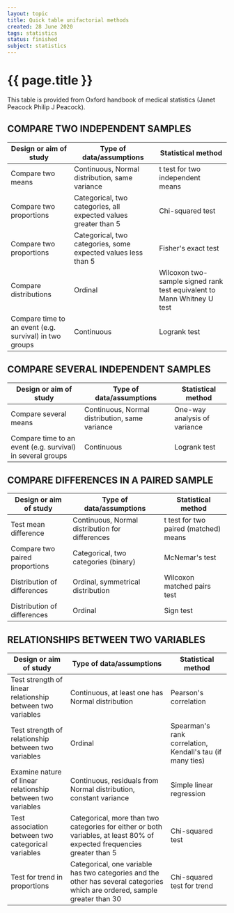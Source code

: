 ```yaml
---
layout: topic
title: Quick table unifactorial methods
created: 28 June 2020
tags: statistics
status: finished
subject: statistics
---
```

{{ page.title }}
================

This table is provided from Oxford handbook of medical statistics (Janet Peacock Philip J Peacock).

## COMPARE TWO INDEPENDENT SAMPLES

| **Design or aim of study** | **Type of data/assumptions** | **Statistical method** |
| ---------------------- | ------------------------ | ------------------ |
| Compare two means | Continuous, Normal distribution, same variance | t test for two independent means |
| Compare two proportions | Categorical, two categories, all expected values greater than 5 | Chi-squared test |
| Compare two proportions | Categorical, two categories, some expected values less than 5 | Fisher's exact test |
| Compare distributions | Ordinal | Wilcoxon two-sample signed rank test equivalent to Mann Whitney U test |
| Compare time to an event (e.g. survival) in two groups | Continuous | Logrank test |

## COMPARE SEVERAL INDEPENDENT SAMPLES

| **Design or aim of study** | **Type of data/assumptions** | **Statistical method** |
| ---------------------- | ---------------------- | ---------------------- |
| Compare several means | Continuous, Normal distribution, same variance | One-way analysis of variance |
| Compare time to an event (e.g. survival) in several groups | Continuous | Logrank test |

## COMPARE DIFFERENCES IN A PAIRED SAMPLE

| **Design or aim of study** | **Type of data/assumptions** | **Statistical method** |
| ---------------------- | ---------------------- | ---------------------- |
| Test mean difference | Continuous, Normal distribution for differences | t test for two paired (matched) means |
| Compare two paired proportions | Categorical, two categories (binary) | McNemar's test |
| Distribution of differences | Ordinal, symmetrical distribution | Wilcoxon matched pairs test |
| Distribution of differences | Ordinal | Sign test |

## RELATIONSHIPS BETWEEN TWO VARIABLES

| **Design or aim of study** | **Type of data/assumptions** | **Statistical method** |
| ---------------------- | ---------------------- | ---------------------- |
| Test strength of linear relationship between two variables | Continuous, at least one has Normal distribution | Pearson's correlation |
| Test strength of relationship between two variables | Ordinal | Spearman's rank correlation, Kendall's tau (if many ties) |
| Examine nature of linear relationship between two variables | Continuous, residuals from Normal distribution, constant variance | Simple linear regression |
| Test association between two categorical variables | Categorical, more than two categories for either or both variables, at least 80% of expected frequencies greater than 5 | Chi-squared test |
| Test for trend in proportions | Categorical, one variable has two categories and the other has several categories which are ordered, sample greater than 30 | Chi-squared test for trend |


